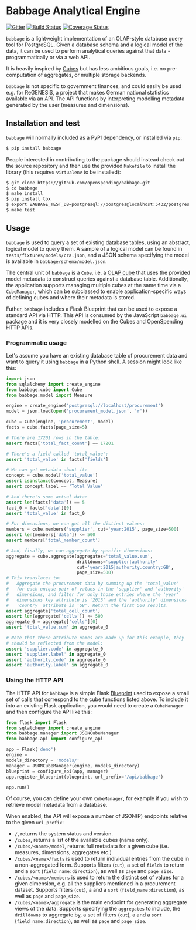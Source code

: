 # Babbage Analytical Engine

[![Gitter](https://img.shields.io/gitter/room/openspending/chat.svg)](https://gitter.im/openspending/chat)
[![Build Status](https://travis-ci.org/openspending/babbage.svg?branch=master)](https://travis-ci.org/openspending/babbage)
[![Coverage Status](https://coveralls.io/repos/openspending/babbage/badge.svg?branch=master&service=github)](https://coveralls.io/github/openspending/babbage?branch=master)

``babbage`` is a lightweight implementation of an OLAP-style database
query tool for PostgreSQL. Given a database schema and a logical model
of the data, it can be used to perform analytical queries against that
data - programmatically or via a web API.

It is heavily inspired by [Cubes](http://cubes.databrewery.org/) but
has less ambitious goals, i.e. no pre-computation of aggregates, or
multiple storage backends.

``babbage`` is not specific to government finances, and could easily be used e.g. for ReGENESIS, a project that makes German national statistics available via an API. The API functions by interpreting modelling metadata generated by the user (measures and dimensions).

## Installation and test

``babbage`` will normally included as a PyPI dependency, or installed via
``pip``:

```bash
$ pip install babbage
```

People interested in contributing to the package should instead check out the
source repository and then use the provided ``Makefile`` to install the
library (this requires ``virtualenv`` to be installed):

```bash
$ git clone https://github.com/openspending/babbage.git
$ cd babbage
$ make install
$ pip install tox
$ export BABBAGE_TEST_DB=postgresql://postgres@localhost:5432/postgres
$ make test
```

## Usage

``babbage`` is used to query a set of existing database tables, using an 
abstract, logical model to query them. A sample of a logical model can be
found in ``tests/fixtures/models/cra.json``, and a JSON schema specifying
the model is available in ``babbage/schema/model.json``.

The central unit of ``babbage`` is a ``Cube``, i.e. a [OLAP cube](https://en.wikipedia.org/wiki/OLAP_cube) that uses the provided model metadata to construct queries 
against a database table. Additionally, the application supports managing
multiple cubes at the same time via a ``CubeManager``, which can be
subclassed to enable application-specific ways of defining cubes and where
their metadata is stored.

Futher, ``babbage`` includes a Flask Blueprint that can be used to expose
a standard API via HTTP. This API is consumed by the JavaScript ``babbage.ui``
package and it is very closely modelled on the Cubes and OpenSpending HTTP
APIs.

### Programmatic usage

Let's assume you have an existing database table of procurement data and
want to query it using ``babbage`` in a Python shell. A session might look
like this:

```python
import json
from sqlalchemy import create_engine
from babbage.cube import Cube
from babbage.model import Measure

engine = create_engine('postgresql://localhost/procurement')
model = json.load(open('procurement_model.json', 'r'))

cube = Cube(engine, 'procurement', model)
facts = cube.facts(page_size=5)

# There are 17201 rows in the table:
assert facts['total_fact_count'] == 17201

# There's a field called 'total_value':
assert 'total_value' in facts['fields']

# We can get metadata about it:
concept = cube.model['total_value']
assert isinstance(concept, Measure)
assert concept.label == 'Total Value'

# And there's some actual data:
assert len(facts['data']) == 5
fact_0 = facts['data'][0]
assert 'total_value' in fact_0

# For dimensions, we can get all the distinct values:
members = cube.members('supplier', cut='year:2015', page_size=500)
assert len(members['data']) <= 500
assert members['total_member_count']

# And, finally, we can aggregate by specific dimensions:
aggregate = cube.aggregate(aggregates='total_value.sum',
                           drilldowns='supplier|authority'
                           cut='year:2015|authority.country:GB',
                           page_size=500)
# This translates to: 
#   Aggregate the procurement data by summing up the 'total_value'
#   for each unique pair of values in the 'supplier' and 'authority'
#   dimensions, and filter for only those entries where the 'year'
#   dimensions key attribute is '2015' and the 'authority' dimensions
#   'country' attribute is 'GB'. Return the first 500 results.
assert aggregate['total_cell_count']
assert len(aggregate['cells']) <= 500
aggregate_0 = aggregate['cells'][0]
assert 'total_value.sum' in aggregate_0

# Note that these attribute names are made up for this example, they
# should be reflected from the model:
assert 'supplier.code' in aggregate_0
assert 'supplier.label' in aggregate_0
assert 'authority.code' in aggregate_0
assert 'authority.label' in aggregate_0
```

### Using the HTTP API

The HTTP API for ``babbage`` is a simple Flask [Blueprint](http://flask.pocoo.org/docs/latest/blueprints/) used to expose a small set of calls that correspond to
the cube functions listed above. To include it into an existing Flask
application, you would need to create a ``CubeManager`` and then
configure the API like this: 

```python
from flask import Flask
from sqlalchemy import create_engine
from babbage.manager import JSONCubeManager
from babbage.api import configure_api

app = Flask('demo')
engine = 
models_directory = 'models/'
manager = JSONCubeManager(engine, models_directory)
blueprint = configure_api(app, manager)
app.register_blueprint(blueprint, url_prefix='/api/babbage')

app.run()
```

Of course, you can define your own ``CubeManager``, for example if
you wish to retrieve model metadata from a database.

When enabled, the API will expose a number of JSON(P) endpoints
relative to the given ``url_prefix``:

* ``/``, returns the system status and version.
* ``/cubes``, returns a list of the available cubes (name only).
* ``/cubes/<name>/model``, returns full metadata for a given 
  cube (i.e. measures, dimensions, aggregates etc.)
* ``/cubes/<name>/facts`` is used to return individual entries from
  the cube in a non-aggregated form. Supports filters (``cut``), a
  set of ``fields`` to return and a ``sort`` (``field_name:direction``),
  as well as ``page`` and ``page_size``.
* ``/cubes/<name>/members`` is used to return the distinct set of 
  values for a given dimension, e.g. all the suppliers mentioned in
  a procurement dataset. Supports filters (``cut``), a and a ``sort``
  (``field_name:direction``), as well as ``page`` and ``page_size``.
* ``/cubes/<name>/aggregate`` is the main endpoint for generating 
  aggregate views of the data. Supports specifying the ``aggregates``
  to include, the ``drilldowns`` to aggregate by, a set of filters
  (``cut``), a and a ``sort`` (``field_name:direction``), as well
  as ``page`` and ``page_size``.
 
